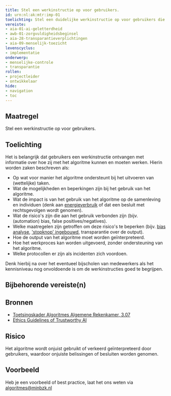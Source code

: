 ```yaml
---
title: Stel een werkinstructie op voor gebruikers.
id: urn:nl:ak:mtr:imp-01
toelichting: Stel een duidelijke werkinstructie op voor gebruikers die het algoritme gaan toepassen. 
vereiste:
- aia-01-ai-geletterdheid
- awb-01-zorgvuldigheidsbeginsel
- aia-28-transparantieverplichtingen
- aia-09-menselijk-toezicht
levenscyclus: 
- implementatie
onderwerp: 
- menselijke-controle
- transparantie
rollen:
- projectleider
- ontwikkelaar
hide:
- navigation
- toc
---
```


<!-- Let op! onderstaande regel met 'tags' niet weghalen! Deze maakt automatisch de knopjes op basis van de metadata  -->
<!-- tags -->

## Maatregel
Stel een werkinstructie op voor gebruikers. 

## Toelichting
Het is belangrijk dat gebruikers een werkinstructie ontvangen met informatie over hoe zij met het algoritme kunnen en moeten werken. Hierin worden zaken beschreven als:

-	Op wat voor manier het algoritme ondersteunt bij het uitvoeren van (wettelijke) taken.
-	Wat de mogelijkheden en beperkingen zijn bij het gebruik van het algoritme.
-	Wat de impact is van het gebruik van het algoritme op de samenleving en individuen (denk aan [energieverbruik](7-mon-05-meten-milieu-impact) of dat een besluit met rechtsgevolgen wordt genomen).
-	Wat de risico's zijn die aan het gebruik verbonden zijn (bijv. (automation) bias, false positives/negatives).
-	Welke maatregelen zijn getroffen om deze risico's te beperken (bijv. [bias analyse](5-ver-02-biasanalyse), ['stopknop' ingebouwd](4-owk-02-stopzetten-gebruik), transparantie over de output).
-	Hoe de output van het algoritme moet worden geïnterpreteerd.
-	Hoe het werkproces kan worden uitgevoerd, zonder ondersteuning van het algoritme.
-	Welke protocollen er zijn als incidenten zich voordoen.
	
Denk hierbij na over het eventueel bijscholen van medewerkers als het kennisniveau nog onvoldoende is om de werkinstructies goed te begrijpen. 

## Bijbehorende vereiste(n)
<!-- Let op! onderstaande regel met 'list_vereisten_on_maatregelen_page' niet weghalen! Deze maakt automatisch een lijst van bijbehorende verseisten op basis van de metadata  -->
<!-- list_vereisten_on_maatregelen_page -->

## Bronnen 
<!-- Vul hier de relevante bronnen in voor deze maatregel -->

- [Toetsingskader Algoritmes Algemene Rekenkamer, 3.07](https://www.rekenkamer.nl/onderwerpen/algoritmes/documenten/publicaties/2024/05/15/het-toetsingskader-aan-de-slag)
- [Ethics Guidelines of Trustworthy AI](https://op.europa.eu/en/publication-detail/-/publication/d3988569-0434-11ea-8c1f-01aa75ed71a1)

## Risico 
<!-- vul hier het specifieke risico in dat kan worden gemitigeerd met behulp van deze maatregel -->

Het algoritme wordt onjuist gebruikt of verkeerd geïnterpreteerd door gebruikers, waardoor onjuiste belissingen of besluiten worden genomen. 

## Voorbeeld
<!-- Voeg hier een voorbeeld toe, door er bijvoorbeeld naar te verwijzen -->

Heb je een voorbeeld of best practice, laat het ons weten via [algoritmes@minbzk.nl](mailto:algoritmes@minbzk.nl)

